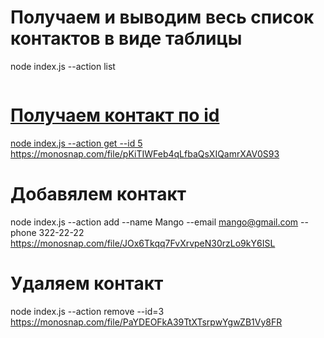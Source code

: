 # Получаем и выводим весь список контактов в виде таблицы

node index.js --action list

<a href='https://monosnap.com/file/0ZMLDxlRmFjxshu3bBStppOLjlgSXt'>
<img href='https://monosnap.com/file/0ZMLDxlRmFjxshu3bBStppOLjlgSXt'>

# Получаем контакт по id

node index.js --action get --id 5
https://monosnap.com/file/pKiTIWFeb4qLfbaQsXIQamrXAV0S93

# Добавялем контакт

node index.js --action add --name Mango --email mango@gmail.com --phone 322-22-22
https://monosnap.com/file/JOx6Tkqq7FvXrvpeN30rzLo9kY6ISL

# Удаляем контакт

node index.js --action remove --id=3
https://monosnap.com/file/PaYDEOFkA39TtXTsrpwYgwZB1Vy8FR

